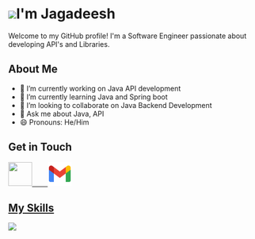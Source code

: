![](https://user-images.githubusercontent.com/18350557/176309783-0785949b-9127-417c-8b55-ab5a4333674e.gif)I'm Jagadeesh
==============================================================================================================================

Welcome to my GitHub profile! I'm a Software Engineer passionate about developing API's and Libraries.

## About Me

- 🔭 I’m currently working on Java API development
- 🌱 I’m currently learning Java and Spring boot
- 👯 I’m looking to collaborate on Java Backend Development
- 💬 Ask me about Java, API
- 😄 Pronouns: He/Him

## Get in Touch
<p align="left">
  <a href="https://www.linkedin.com/in/jagadeesh-waran-301ab6248/">
    <img src="https://skillicons.dev/icons?i=linkedin" style="width: 48px; height: 48px;" />
  &nbsp;&nbsp;&nbsp;&nbsp;&nbsp;&nbsp;
  <a href="mailto:jagadeeshwaranofficial@gmail.com">
    <img src="https://raw.githubusercontent.com/github/explore/8f19e4dbbf13418dc1b1d58bb265953553c15a46/topics/gmail/gmail.png" style="width: 48px; height: 48px;" />
</p>






## My Skills
<p align="left">
  <a href="https://skillicons.dev">
    <img src="https://skillicons.dev/icons?i=java,python,c,maven,git,idea,postman,hibernate,angular,linux" />
  </a>
</p>




